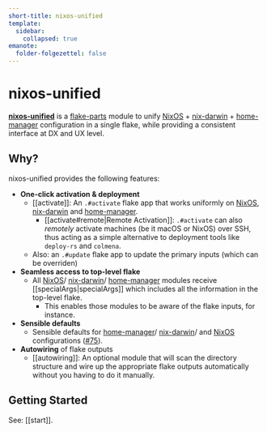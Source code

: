 ```yaml
---
short-title: nixos-unified
template:
  sidebar:
    collapsed: true
emanote:
  folder-folgezettel: false
---
```


# nixos-unified

[**nixos-unified**](https://github.com/srid/nixos-unified) is a [flake-parts](https://flake.parts/) module to unify [NixOS] + [nix-darwin] + [home-manager] configuration in a single flake, while providing a consistent interface at DX and UX level.

[NixOS]: https://nixos.org/
[nix-darwin]: https://github.com/LnL7/nix-darwin
[home-manager]: https://github.com/nix-community/home-manager

## Why?

nixos-unified provides the following features:

- **One-click activation & deployment**
  - [[activate]]: An `.#activate` flake app that works uniformly on [NixOS], [nix-darwin] and [home-manager].
    - [[activate#remote|Remote Activation]]: `.#activate` can also *remotely* activate machines (be it macOS or NixOS) over SSH, thus acting as a simple alternative to deployment tools like `deploy-rs` and `colmena`.
  - Also: an `.#update` flake app to update the primary inputs (which can be overriden)
- **Seamless access to top-level flake**
  - All [NixOS]/ [nix-darwin]/ [home-manager] modules receive [[specialArgs|specialArgs]] which includes all the information in the top-level flake.
    - This enables those modules to be aware of the flake inputs, for instance.
- **Sensible defaults**
  - Sensible defaults for [home-manager]/ [nix-darwin]/ and [NixOS] configurations ([\#75](https://github.com/srid/nixos-unified/pull/75)).
- **Autowiring** of flake outputs
  - [[autowiring]]: An optional module that will scan the directory structure and wire up the appropriate flake outputs automatically without you having to do it manually.

## Getting Started

See: [[start]].
